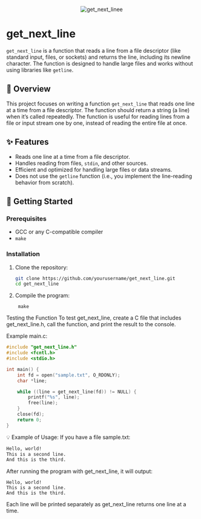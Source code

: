 <div align="center">
  
  ![get_next_linee](https://github.com/user-attachments/assets/5240b10b-79f2-4812-a575-be0e34f9ee63)
</div>

# get_next_line

`get_next_line` is a function that reads a line from a file descriptor (like standard input, files, or sockets) and returns the line, including its newline character. The function is designed to handle large files and works without using libraries like `getline`.

## 📝 Overview

This project focuses on writing a function `get_next_line` that reads one line at a time from a file descriptor. The function should return a string (a line) when it’s called repeatedly. The function is useful for reading lines from a file or input stream one by one, instead of reading the entire file at once.

## ✨ Features

- Reads one line at a time from a file descriptor.
- Handles reading from files, `stdin`, and other sources.
- Efficient and optimized for handling large files or data streams.
- Does not use the `getline` function (i.e., you implement the line-reading behavior from scratch).

## 🚀 Getting Started

### Prerequisites

- GCC or any C-compatible compiler
- `make`

### Installation

1. Clone the repository:
   ```bash
   git clone https://github.com/yourusername/get_next_line.git
   cd get_next_line
2. Compile the program:

        make

Testing the Function
To test get_next_line, create a C file that includes get_next_line.h, call the function, and print the result to the console.

Example main.c:

```c
#include "get_next_line.h"
#include <fcntl.h>
#include <stdio.h>

int main() {
    int fd = open("sample.txt", O_RDONLY);
    char *line;

    while ((line = get_next_line(fd)) != NULL) {
        printf("%s", line);
        free(line);
    }
    close(fd);
    return 0;
}
```
💡 Example of Usage:
If you have a file sample.txt:

```txt
Hello, world!
This is a second line.
And this is the third.
```
After running the program with get_next_line, it will output:
```
Hello, world!
This is a second line.
And this is the third.
```
Each line will be printed separately as get_next_line returns one line at a time.

